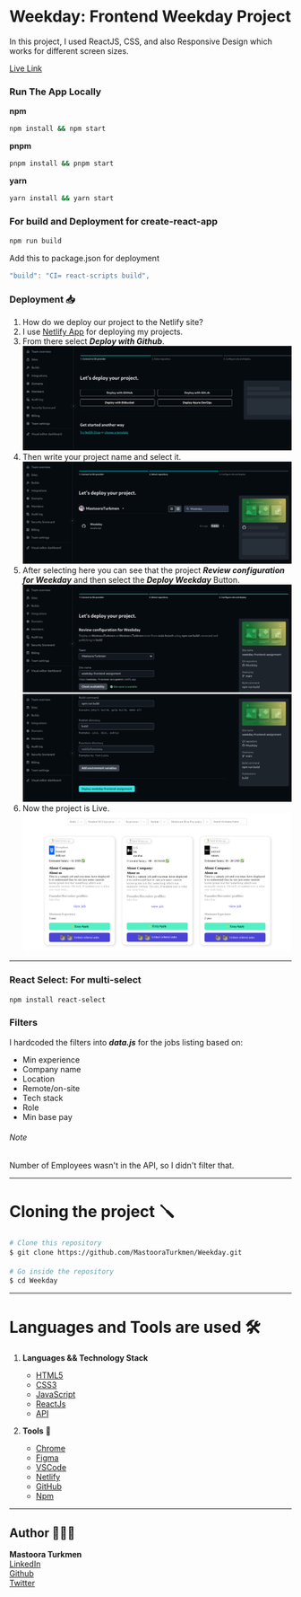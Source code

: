 # Weekday: Frontend Weekday Project

In this project, I used ReactJS, CSS, and also Responsive Design which works for different screen sizes.

[Live Link](https://weekday-frontend-assignment.netlify.app/)

### Run The App Locally

**npm**

```bash
npm install && npm start
```

**pnpm**

```bash
pnpm install && pnpm start
```

**yarn**

```bash
yarn install && yarn start
```

### For build and Deployment for create-react-app

```bash
npm run build
```

Add this to package.json for deployment

```js
"build": "CI= react-scripts build",
```

### Deployment 📥

1. How do we deploy our project to the Netlify site?
2. I use [Netlify App](https://app.netlify.com/) for deploying my projects.
3. From there select **_Deploy with Github_**.
   ![Netlify-Screenshot](./Screenshots/Netlify-Screenshot.png)
4. Then write your project name and select it.
   ![Netlify-Screenshot](./Screenshots/Netlify-Screenshot-1.png)
5. After selecting here you can see that the project **_Review configuration for Weekday_** and then select the **_Deploy Weekday_** Button.
   ![Netlify-Screenshot](./Screenshots/Netlify-Screenshot-2.png)
   ![Netlify-Screenshot](./Screenshots/Netlify-Screenshot-3.png)
6. Now the project is Live.
   ![Netlify-Screenshot](./Screenshots/Netlify-Screenshot-4.png)

---

### React Select: For multi-select

```bash
npm install react-select
```

### Filters

I hardcoded the filters into **_data.js_** for the jobs listing based on:

- Min experience
- Company name
- Location
- Remote/on-site
- Tech stack
- Role
- Min base pay

###### Note

Number of Employees wasn't in the API, so I didn't filter that.

---

# Cloning the project 🪛

```bash
# Clone this repository
$ git clone https://github.com/MastooraTurkmen/Weekday.git

# Go inside the repository
$ cd Weekday
```

---

# Languages and Tools are used 🛠

1. **Languages && Technology Stack**

   - [HTML5](https://github.com/topics/html5)
   - [CSS3](https://github.com/topics/css3)
   - [JavaScript](https://github.com/topics/javascript)
   - [ReactJs](https://github.com/topics/reactjs)
   - [API](https://github.com/topics/api)

2. **Tools** 🔧
   - [Chrome](https://github.com/topics/chrome)
   - [Figma](https://github.com/topics/figma)
   - [VSCode](https://github.com/topics/vscode)
   - [Netlify](https://github.com/topics/netlify)
   - [GitHub](https://github.com/topics/github)
   - [Npm](https://github.com/topics/npm)

---

## Author 👩🏻‍💻

**Mastoora Turkmen**  
[LinkedIn](https://www.linkedin.com/in/mastoora-turkmen/)
<br>
[Github](https://github.com/MastooraTurkmen/)
<br>
[Twitter](https://twitter.com/MastooraJ22)
<br>
